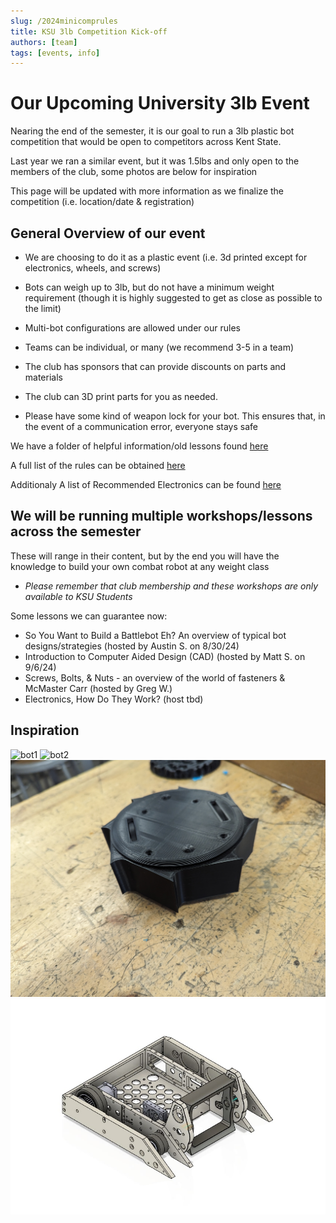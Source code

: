 ```yaml
---
slug: /2024minicomprules
title: KSU 3lb Competition Kick-off
authors: [team]
tags: [events, info]
---
```


# Our Upcoming University 3lb Event

Nearing the end of the semester, it is our goal to run a 3lb plastic bot competition that would be open to competitors across Kent State.

Last year we ran a similar event, but it was 1.5lbs and only open to the members of the club, some photos are below for inspiration

This page will be updated with more information as we finalize the competition (i.e. location/date & registration)

## General Overview of our event

- We are choosing to do it as a plastic event (i.e. 3d printed except for electronics, wheels, and screws)

- Bots can weigh up to 3lb, but do not have a minimum weight requirement (though it is highly suggested to get as close as possible to the limit)

- Multi-bot configurations are allowed under our rules

- Teams can be individual, or many (we recommend 3-5 in a team)

- The club has sponsors that can provide discounts on parts and materials 

- The club can 3D print parts for you as needed.

- Please have some kind of weapon lock for your bot. This ensures that, in the event of a communication error, everyone stays safe

We have a folder of helpful information/old lessons found [here](https://drive.google.com/drive/folders/1ebc5MY6dbQmRFjbNA_wpyhYNz7n5XImD?usp=drive_link)

A full list of the rules can be obtained [here](img/2024%20KSU%20CR%203lb%20Rules.pdf)

Additionaly A list of Recommended Electronics can be found [here](img/Electronics%20List.pdf)

## We will be running multiple workshops/lessons across the semester

These will range in their content, but by the end you will have the knowledge to build your own combat robot at any weight class

- *Please remember that club membership and these workshops are only available to KSU Students*

Some lessons we can guarantee now:
- So You Want to Build a Battlebot Eh? An overview of typical bot designs/strategies (hosted by Austin S. on 8/30/24)
- Introduction to Computer Aided Design (CAD) (hosted by Matt S. on 9/6/24)
- Screws, Bolts, & Nuts - an overview of the world of fasteners & McMaster Carr (hosted by Greg W.)
- Electronics, How Do They Work? (host tbd)

## Inspiration
![bot1](img/bot1.JPG)
![bot2](img/bot2.JPG)
![bot3](img/bot3.jpg)
![bot4](img/bot4.jpg)
